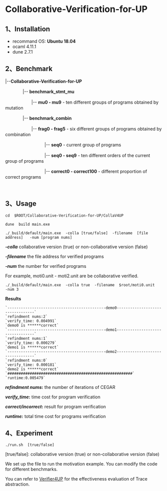 # Collaborative-Verification-for-UP

## 1、Installation

- recommand OS: **Ubuntu 18.04**
- ocaml 4.11.1
- dune 2.7.1

## 2、Benchmark

|--**Collaborative-Verification-for-UP**

　　　　|-- **benchmark_stmt_mu** 　

　　　　　　|-- **mu0 - mu9**  - ten different groups of programs obtained by mutation

　　　　|-- **benchmark_combin** 

　　　　　　|-- **frag0 - frag5**  - six different groups of programs obtained by combination

　　　　　　　　　|-- **seq0**  -  current group of programs

　　　　　　　　　|-- **seq0 - seq9**  - ten different orders of the current group of programs

　　　　　　　　　|-- **correct0 - correct100**  -  different proportion of correct programs

​               

## 3、Usage

```
cd  $ROOT/Collaborative-Verification-for-UP/CollaV4UP

dune  build main.exe

./_build/default/main.exe  -colla [true/false]  -filename  [file address]   -num [program nums]
```



***-colla***     collaborative version (true)  or  non-collaborative version (false)

***-filename***    the file address for verified programs

***-num***    the number for verified programs

For example,  moti0.unit - moti2.unit are be collaborative verified.

`./_build/default/main.exe  -colla true  -filename  $root/moti0.unit   -num 3`

**Results**

```
`--------------------------------------------demo0---------------------------------`
`refindment nums:2`
`verify_time: 0.004991`
`demo0 is ******correct`
`--------------------------------------------demo1---------------------------------`
`refindment nums:1`
`verify_time: 0.000279`
`demo1 is ******correct`
`--------------------------------------------demo2---------------------------------`
`refindment nums:0`
`verify_time: 0.000181`
`demo2 is ******correct`
`########################################################`
`runtime:0.005479`
```

***refindment nums*:** the number of iterations of CEGAR

***verify_time*:**  time cost for program verification

***correct/incorrect*:** result for program verification

***runtime:***  total time cost for programs verification

## 4、Experiment

```
./run.sh  [true/false]
```

[true/false]:  collaborative version (true)  or  non-collaborative version (false)

We set up the file to run the motivation example. You can modify the code for different benchmarks. 

You can refer to [Verifier4UP](https://github.com/Verifier4UP/Trace-Refinement-based-Verification) for the effectiveness evaluation of Trace abstraction.

